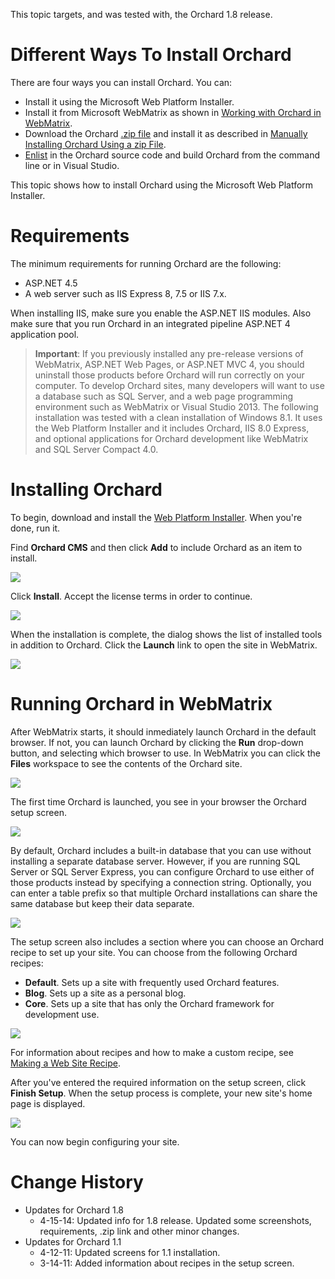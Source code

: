 This topic targets, and was tested with, the Orchard 1.8 release.

# Different Ways To Install Orchard
There are four ways you can install Orchard. You can:

* Install it using the Microsoft Web Platform Installer.
* Install it from Microsoft WebMatrix as shown in [Working with Orchard in WebMatrix](Working-with-Orchard-in-WebMatrix).
* Download the Orchard [.zip file](https://github.com/OrchardCMS/Orchard/releases) and install it as described in [Manually Installing Orchard Using a zip File](Manually-installing-Orchard-zip-file).
* [Enlist](Setting-up-a-source-enlistment) in the Orchard source code and build Orchard from the command line or in Visual Studio.

This topic shows how to install Orchard using the Microsoft Web Platform Installer.


# Requirements
The minimum requirements for running Orchard are the following:

* ASP.NET 4.5
* A web server such as IIS Express 8, 7.5 or IIS 7.x.

When installing IIS, make sure you enable the ASP.NET IIS modules. Also make sure that you run Orchard
in an integrated pipeline ASP.NET 4 application pool. 

> **Important**:  If you previously installed any pre-release versions of WebMatrix, ASP.NET Web Pages, or ASP.NET MVC 4, you should uninstall those products before Orchard will run correctly on your computer. 
To develop Orchard sites, many developers will want to use a database such as SQL Server, and a web page programming environment such as WebMatrix or Visual Studio 2013.
The following installation was tested with a clean installation of Windows 8.1. It uses the Web Platform Installer and it includes Orchard, IIS 8.0 Express, and optional applications for Orchard development like WebMatrix and SQL Server Compact 4.0. 


# Installing Orchard

To begin, download and install the [Web Platform Installer](http://www.microsoft.com/web/downloads/platform.aspx). When you're done, run it. 

Find **Orchard CMS** and then click **Add** to include Orchard as an item to install.

![](../Attachments/Installing-Orchard/webpi_install.png)

Click **Install**. Accept the license terms in order to continue.

![](../Attachments/Installing-Orchard/Install_acceptterms.png)

When the installation is complete, the dialog shows the list of installed tools in addition to Orchard.  Click the **Launch** link to open the site in WebMatrix.

![](../Attachments/Installing-Orchard/Install_success.png)

# Running Orchard in WebMatrix

After WebMatrix starts, it should inmediately launch Orchard in the default browser. If not, you can launch Orchard by clicking the **Run** drop-down button, and selecting which browser to use.
In WebMatrix you can click the **Files** workspace to see the contents of the Orchard site.

![](../Attachments/Installing-Orchard/launch_Orchard_WebMatrix.png)

The first time Orchard is launched, you see in your browser the Orchard setup screen. 

![](../Upload/screenshots/get_started_dialog_1.png)

By default, Orchard includes a built-in database that you can use without installing a separate database server. However, if you are running SQL Server or SQL Server Express, you can configure Orchard to use either of those products instead by specifying a connection string. Optionally, you can enter a table prefix so that multiple Orchard installations can share the same database but keep their data separate.

![](../Upload/screenshots_85/setup_sqlserver.png)

The setup screen also includes a section where you can choose an Orchard recipe to set up your site. You can choose from the following Orchard recipes:

* **Default**. Sets up a site with frequently used Orchard features.
* **Blog**. Sets up a site as a personal blog.
* **Core**. Sets up a site that has only the Orchard framework for development use.

![](../Upload/screenshots/get_started_recipe.png)

For information about recipes and how to make a custom recipe, see [Making a Web Site Recipe](http://orchardproject.net/docs/Making-a-Web-Site-Recipe.ashx). 

After you've entered the required information on the setup  screen, click **Finish Setup**. When the setup process is complete, your new site's home page is displayed.

![](../Attachments/Installing-Orchard/first_frontend.png)

You can now begin configuring your site.
  
  
  

# Change History
* Updates for Orchard 1.8
    * 4-15-14:	Updated info for 1.8 release. Updated some screenshots, requirements, .zip link and other minor changes.
* Updates for Orchard 1.1
    * 4-12-11:  Updated screens for 1.1 installation.
    * 3-14-11:  Added information about recipes in the setup screen.
